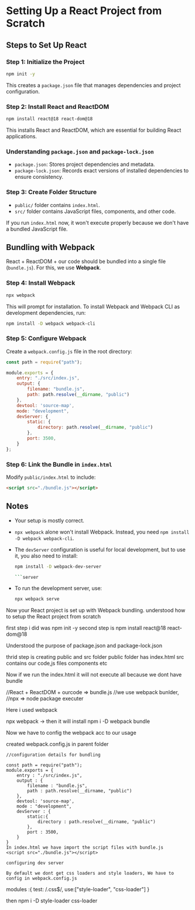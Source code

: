 # Setting Up a React Project from Scratch

## Steps to Set Up React

### Step 1: Initialize the Project

```sh
npm init -y
```

This creates a `package.json` file that manages dependencies and project configuration.

### Step 2: Install React and ReactDOM

```sh
npm install react@18 react-dom@18
```

This installs React and ReactDOM, which are essential for building React applications.

### Understanding `package.json` and `package-lock.json`

- `package.json`: Stores project dependencies and metadata.
- `package-lock.json`: Records exact versions of installed dependencies to ensure consistency.

### Step 3: Create Folder Structure

- `public/` folder contains `index.html`.
- `src/` folder contains JavaScript files, components, and other code.

If you run `index.html` now, it won't execute properly because we don't have a bundled JavaScript file.

## Bundling with Webpack

React + ReactDOM + our code should be bundled into a single file (`bundle.js`). For this, we use **Webpack**.

### Step 4: Install Webpack

```sh
npx webpack
```

This will prompt for installation. To install Webpack and Webpack CLI as development dependencies, run:

```sh
npm install -D webpack webpack-cli
```

### Step 5: Configure Webpack

Create a `webpack.config.js` file in the root directory:

```js
const path = require("path");

module.exports = {
    entry: "./src/index.js",
    output: {
        filename: "bundle.js",
        path: path.resolve(__dirname, "public")
    },
    devtool: 'source-map',
    mode: "development",
    devServer: {
        static: {
            directory: path.resolve(__dirname, "public")
        },
        port: 3500,
    }
};
```

### Step 6: Link the Bundle in `index.html`

Modify `public/index.html` to include:

```html
<script src="./bundle.js"></script>
```

## Notes

- Your setup is mostly correct.
- `npx webpack` alone won't install Webpack. Instead, you need `npm install -D webpack webpack-cli`.
- The `devServer` configuration is useful for local development, but to use it, you also need to install:

  ``` sh
  npm install -D webpack-dev-server

  ```server
- To run the development server, use:

  ```sh
  npx webpack serve
  ```

Now your React project is set up with Webpack bundling.
understood how to setup the React project from scratch

first step i did was npm init -y
second step is npm install react@18 react-dom@18

Understood the purpose of package.json and package-lock.json

thrid step is creating public and src folder
    public folder has index.html
    src contains our code,js files components etc

Now if we run the index.html it will not execute all because we dont have bundle

//React + ReactDOM + ourcode => bundle.js
//we use webpack bunlder,
//npx => node package executer

Here i used webpack

npx webpack -> then it will install npm i -D webpack bundle

Now we have to config the webpack acc to our usage

created webpack.config.js in parent folder

```//we do bundling process here in this file
//configuration details for bundling

const path = require("path");
module.exports = {
    entry : "./src/index.js",
    output : {
        filename : "bundle.js",
        path : path.resolve(__dirname, "public")
    },
    devtool: 'source-map',
    mode : "development",
    devServer : {
        static:{
            directory : path.resolve(__dirname, "public")
        },
        port : 3500,
    }
}
In index.html we have import the script files with bundle.js
<script src="./bundle.js"></script>

configuring dev server 

By default we dont get css loaders and style loaders, We have to config in webpack.config.js

```

 modules :{
        test: /\.css$/,
        use:["style-loader", "css-loader"]
    }

then npm i -D style-loader css-loader
